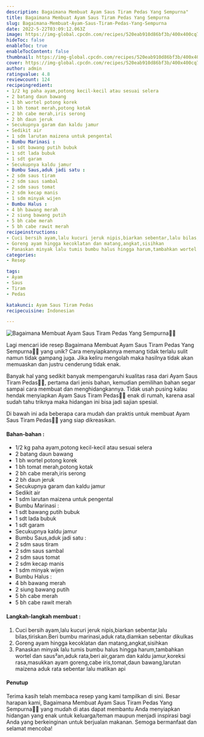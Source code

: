 ```yaml
---
description: Bagaimana Membuat Ayam Saus Tiram Pedas Yang Sempurna"
title: Bagaimana Membuat Ayam Saus Tiram Pedas Yang Sempurna
slug: Bagaimana-Membuat-Ayam-Saus-Tiram-Pedas-Yang-Sempurna
date: 2022-5-22T03:09:12.063Z
image: https://img-global.cpcdn.com/recipes/520eab910d86bf3b/400x400cq70/photo.jpg
hideToc: false
enableToc: true
enableTocContent: false
thumbnail: https://img-global.cpcdn.com/recipes/520eab910d86bf3b/400x400cq70/photo.jpg
cover: https://img-global.cpcdn.com/recipes/520eab910d86bf3b/400x400cq70/photo.jpg
author: admin
ratingvalue: 4.8
reviewcount: 124
recipeingredient:
- 1/2 kg paha ayam,potong kecil-kecil atau sesuai selera
- 2 batang daun bawang
- 1 bh wortel potong korek
- 1 bh tomat merah,potong kotak
- 2 bh cabe merah,iris serong
- 2 bh daun jeruk
- Secukupnya garam dan kaldu jamur
- Sedikit air
- 1 sdm larutan maizena untuk pengental
- Bumbu Marinasi :
- 1 sdt bawang putih bubuk
- 1 sdt lada bubuk
- 1 sdt garam
- Secukupnya kaldu jamur
- Bumbu Saus,aduk jadi satu :
- 2 sdm saus tiram
- 2 sdm saus sambal
- 2 sdm saus tomat
- 2 sdm kecap manis
- 1 sdm minyak wijen
- Bumbu Halus :
- 4 bh bawang merah
- 2 siung bawang putih
- 5 bh cabe merah
- 5 bh cabe rawit merah
recipeinstructions:
- Cuci bersih ayam,lalu kucuri jeruk nipis,biarkan sebentar,lalu bilas,tiriskan.Beri bumbu marinasi,aduk rata,diamkan sebentar dikulkas
- Goreng ayam hingga kecoklatan dan matang,angkat,sisihkan
- Panaskan minyak lalu tumis bumbu halus hingga harum,tambahkan wortel dan saus²an,aduk rata,beri air,garam dan kaldu jamur,koreksi rasa,masukkan ayam goreng,cabe iris,tomat,daun bawang,larutan maizena aduk rata sebentar lalu matikan api
categories:
- Resep

tags:
- Ayam
- Saus
- Tiram
- Pedas

katakunci: Ayam Saus Tiram Pedas
recipecuisine: Indonesian

---
```


![Bagaimana Membuat Ayam Saus Tiram Pedas Yang Sempurna👩‍🍳](https://img-global.cpcdn.com/recipes/520eab910d86bf3b/400x400cq70/photo.jpg)

Lagi mencari ide resep Bagaimana Membuat Ayam Saus Tiram Pedas Yang Sempurna👩‍🍳 yang unik? Cara menyiapkannya memang tidak terlalu sulit namun tidak gampang juga. Jika keliru mengolah maka hasilnya tidak akan memuaskan dan justru cenderung tidak enak.

Banyak hal yang sedikit banyak mempengaruhi kualitas rasa dari Ayam Saus Tiram Pedas👩‍🍳, pertama dari jenis bahan, kemudian pemilihan bahan segar sampai cara membuat dan menghidangkannya. Tidak usah pusing kalau hendak menyiapkan Ayam Saus Tiram Pedas👩‍🍳 enak di rumah, karena asal sudah tahu triknya maka hidangan ini bisa jadi sajian spesial.

Di bawah ini ada beberapa cara mudah dan praktis untuk membuat Ayam Saus Tiram Pedas👩‍🍳 yang siap dikreasikan.

<!--inarticleads1-->

#### Bahan-bahan :

- 1/2 kg paha ayam,potong kecil-kecil atau sesuai selera
- 2 batang daun bawang
- 1 bh wortel potong korek
- 1 bh tomat merah,potong kotak
- 2 bh cabe merah,iris serong
- 2 bh daun jeruk
- Secukupnya garam dan kaldu jamur
- Sedikit air
- 1 sdm larutan maizena untuk pengental
- Bumbu Marinasi :
- 1 sdt bawang putih bubuk
- 1 sdt lada bubuk
- 1 sdt garam
- Secukupnya kaldu jamur
- Bumbu Saus,aduk jadi satu :
- 2 sdm saus tiram
- 2 sdm saus sambal
- 2 sdm saus tomat
- 2 sdm kecap manis
- 1 sdm minyak wijen
- Bumbu Halus :
- 4 bh bawang merah
- 2 siung bawang putih
- 5 bh cabe merah
- 5 bh cabe rawit merah

<!--inarticleads2-->

#### Langkah-langkah membuat :

1. Cuci bersih ayam,lalu kucuri jeruk nipis,biarkan sebentar,lalu bilas,tiriskan.Beri bumbu marinasi,aduk rata,diamkan sebentar dikulkas
1. Goreng ayam hingga kecoklatan dan matang,angkat,sisihkan
1. Panaskan minyak lalu tumis bumbu halus hingga harum,tambahkan wortel dan saus²an,aduk rata,beri air,garam dan kaldu jamur,koreksi rasa,masukkan ayam goreng,cabe iris,tomat,daun bawang,larutan maizena aduk rata sebentar lalu matikan api

#### Penutup

Terima kasih telah membaca resep yang kami tampilkan di sini. Besar harapan kami, Bagaimana Membuat Ayam Saus Tiram Pedas Yang Sempurna👩‍🍳 yang mudah di atas dapat membantu Anda menyiapkan hidangan yang enak untuk keluarga/teman maupun menjadi inspirasi bagi Anda yang berkeinginan untuk berjualan makanan. Semoga bermanfaat dan selamat mencoba!